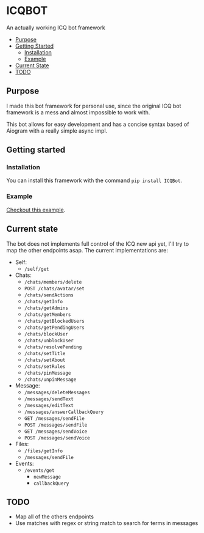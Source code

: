 # ICQBOT
An actually working ICQ bot framework

- [Purpose](https://github.com/kamuridesu/ICQBotPy#purpose)
- [Getting Started](https://github.com/kamuridesu/ICQBotPy#getting-started)
	- [Installation](https://github.com/kamuridesu/ICQBotPy/README.md#installation)
	- [Example](https://github.com/kamuridesu/ICQBotPy/README.md#example)
- [Current State](https://github.com/kamuridesu/ICQBotPy#current-state)
- [TODO](https://github.com/kamuridesu/ICQBotPy#todo)


## Purpose
I made this bot framework for personal use, since the original ICQ bot framework is a mess and almost impossible to work with.

This bot allows for easy development and has a concise syntax based of Aiogram with a really simple async impl.

## Getting started
### Installation
You can install this framework with the command `pip install ICQBot`.
### Example
[Checkout this example](https://github.com/kamuridesu/ICQBotPy/blob/main/example.py).

## Current state
The bot does not implements full control of the ICQ new api yet, I'll try to map the other endpoints asap. The current implementations are:
- Self:
	- `​/self​/get`
- Chats:
	- `/chats/members/delete`
	- `POST /chats/avatar/set`
	- `/chats/sendActions`
	- `/chats/getInfo`
	- `/chats/getAdmins`
	- `/chats/getMembers`
	- `/chats/getBlockedUsers`
	- `/chats/getPendingUsers`
	- `/chats/blockUser`
	- `/chats/unblockUser`
	- `/chats/resolvePending`
	- `/chats/setTitle`
	- `/chats/setAbout`
	- `/chats/setRules`
	- `/chats/pinMessage`
	- `/chats/unpinMessage`
- Message:
	- `/messages/deleteMessages`
	- `/messages/sendText`
	- `/messages/editText`
	- `/messages/answerCallbackQuery`
	- `GET ​/messages​/sendFile`
	- `POST /messages/sendFile`
	- `GET /messages/sendVoice`
	- `POST /messages/sendVoice`
- Files:
	- `/files/getInfo`
	- `/messages/sendFile`
- Events:
	- `/events/get`
		- `newMessage`
		- `callbackQuery`


## TODO
- Map all of the others endpoints
- Use matches with regex or string match to search for terms in messages
